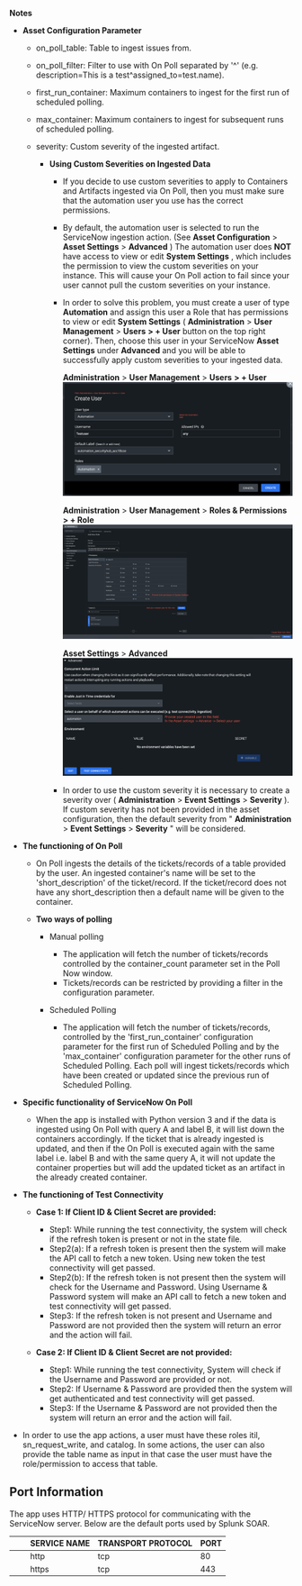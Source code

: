[comment]: # " File: README.md"
[comment]: # "  Copyright (c) 2016-2022 Splunk Inc."
[comment]: # ""
[comment]: # "Licensed under the Apache License, Version 2.0 (the 'License');"
[comment]: # "you may not use this file except in compliance with the License."
[comment]: # "You may obtain a copy of the License at"
[comment]: # ""
[comment]: # "    http://www.apache.org/licenses/LICENSE-2.0"
[comment]: # ""
[comment]: # "Unless required by applicable law or agreed to in writing, software distributed under"
[comment]: # "the License is distributed on an 'AS IS' BASIS, WITHOUT WARRANTIES OR CONDITIONS OF ANY KIND,"
[comment]: # "either express or implied. See the License for the specific language governing permissions"
[comment]: # "and limitations under the License."
[comment]: # ""
**Notes**

-   **Asset Configuration Parameter**

      

    -   on_poll_table: Table to ingest issues from.

    -   on_poll_filter: Filter to use with On Poll separated by '^' (e.g. description=This is a
        test^assigned_to=test.name).

    -   first_run_container: Maximum containers to ingest for the first run of scheduled polling.

    -   max_container: Maximum containers to ingest for subsequent runs of scheduled polling.

    -   severity: Custom severity of the ingested artifact.

          
          

        -   **Using Custom Severities on Ingested Data**
            -   If you decide to use custom severities to apply to Containers and Artifacts ingested
                via On Poll, then you must make sure that the automation user you use has the
                correct permissions.
            -   By default, the automation user is selected to run the ServiceNow ingestion action.
                (See **Asset Configuration** \> **Asset Settings** \> **Advanced** ) The automation
                user does **NOT** have access to view or edit **System Settings** , which includes
                the permission to view the custom severities on your instance. This will cause your
                On Poll action to fail since your user cannot pull the custom severities on your
                instance.
            -   In order to solve this problem, you must create a user of type **Automation** and
                assign this user a Role that has permissions to view or edit **System Settings** (
                **Administration** \> **User Management** \> **Users** **\> + User** button on the
                top right corner). Then, choose this user in your ServiceNow **Asset Settings**
                under **Advanced** and you will be able to successfully apply custom severities to
                your ingested data.  
                  
                **Administration** \> **User Management** \> **Users** **\> + User**
                [![](img/servicenow_create_user.png)](img/servicenow_create_user.png)  
                  
                **Administration** \> **User Management** \> **Roles & Permissions** **\> + Role**
                [![](img/servicenow_create_role.png)](img/servicenow_create_role.png)  
                  
                **Asset Settings** \> **Advanced**
                [![](img/servicenow_asset_settings.png)](img/servicenow_asset_settings.png)  
                  
            -   In order to use the custom severity it is necessary to create a severity over (
                **Administration** \> **Event Settings** \> **Severity** ). If custom severity has
                not been provided in the asset configuration, then the default severity from "
                **Administration** \> **Event Settings** \> **Severity** " will be considered.

      

-   **The functioning of On Poll**

      

    -   On Poll ingests the details of the tickets/records of a table provided by the user. An
        ingested container's name will be set to the 'short_description' of the ticket/record. If
        the ticket/record does not have any short_description then a default name will be given to
        the container.

          
          

    -   **Two ways of polling**

          

        -   Manual polling

              

            -   The application will fetch the number of tickets/records controlled by the
                container_count parameter set in the Poll Now window.
            -   Tickets/records can be restricted by providing a filter in the configuration
                parameter.

              

        -   Scheduled Polling

              

            -   The application will fetch the number of tickets/records, controlled by the
                'first_run_container' configuration parameter for the first run of Scheduled Polling
                and by the 'max_container' configuration parameter for the other runs of Scheduled
                Polling. Each poll will ingest tickets/records which have been created or updated
                since the previous run of Scheduled Polling.

      

-   **Specific functionality of ServiceNow On Poll**

      

    -   When the app is installed with Python version 3 and if the data is ingested using On Poll
        with query A and label B, it will list down the containers accordingly. If the ticket that
        is already ingested is updated, and then if the On Poll is executed again with the same
        label i.e. label B and with the same query A, it will not update the container properties
        but will add the updated ticket as an artifact in the already created container.

      

-   **The functioning of Test Connectivity**

      
      

    -   **Case 1: If Client ID & Client Secret are provided:**

          

        -   Step1: While running the test connectivity, the system will check if the refresh token
            is present or not in the state file.
        -   Step2(a): If a refresh token is present then the system will make the API call to fetch
            a new token. Using new token the test connectivity will get passed.
        -   Step2(b): If the refresh token is not present then the system will check for the
            Username and Password. Using Username & Password system will make an API call to fetch a
            new token and test connectivity will get passed.
        -   Step3: If the refresh token is not present and Username and Password are not provided
            then the system will return an error and the action will fail.

          

    -   **Case 2: If Client ID & Client Secret are not provided:**

          

        -   Step1: While running the test connectivity, System will check if the Username and
            Password are provided or not.
        -   Step2: If Username & Password are provided then the system will get authenticated and
            test connectivity will get passed.
        -   Step3: If the Username & Password are not provided then the system will return an error
            and the action will fail.

      

-   In order to use the app actions, a user must have these roles itil, sn_request_write, and
    catalog. In some actions, the user can also provide the table name as input in that case the
    user must have the role/permission to access that table.

## Port Information

The app uses HTTP/ HTTPS protocol for communicating with the ServiceNow server. Below are the
default ports used by Splunk SOAR.

|         SERVICE NAME | TRANSPORT PROTOCOL | PORT |
|----------------------|--------------------|------|
|         http         | tcp                | 80   |
|         https        | tcp                | 443  |
